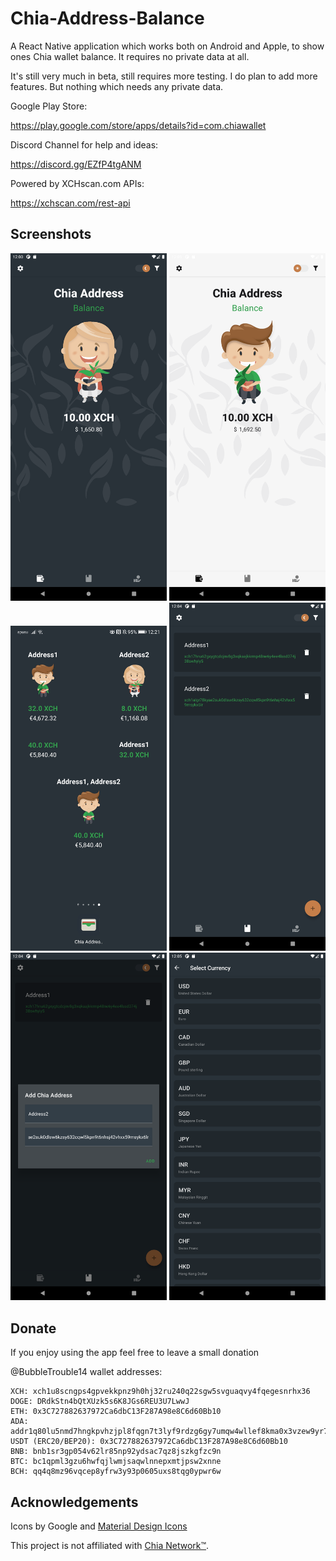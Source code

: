 # Chia-Address-Balance

A React Native application which works both on Android and Apple, to show ones Chia wallet balance. It requires no private data at all.

It's still very much in beta, still requires more testing.
I do plan to add more features. But nothing which needs any private data.

Google Play Store:

https://play.google.com/store/apps/details?id=com.chiawallet

Discord Channel for help and ideas:

https://discord.gg/EZfP4tgANM


Powered by XCHscan.com APIs:

https://xchscan.com/rest-api


## Screenshots

<p>
      <img src="./images/img1.png" width="250">
      <img src="./images/img2.png" width="250">
      <img src="./images/img3.png" width="250">
      <img src="./images/img4.png" width="250">
      <img src="./images/img5.png" width="250">
      <img src="./images/img6.png" width="250">
</p>

## Donate

If you enjoy using the app feel free to leave a small donation

@BubbleTrouble14 wallet addresses:
```
XCH: xch1u8scngps4gpvekkpnz9h0hj32ru240q22sgw5svguaqvy4fqegesnrhx36
DOGE: DRdkStn4bQtXUzk5s6K8JGs6REU3U7LwwJ
ETH: 0x3C727882637972Ca6dbC13F287A98e8C6d60Bb10
ADA: addr1q80lu5nmd7hngkpvhzjpl8fqgn7t3lyf9rdzg6gy7umqw4wllef8kma0x3vzew9yr7wjq38uhr7gj2x6y35sfaekqa2sw6xgwr
USDT (ERC20/BEP20): 0x3C727882637972Ca6dbC13F287A98e8C6d60Bb10
BNB: bnb1sr3gp054v62lr85np92ydsac7qz8jszkgfzc9n
BTC: bc1qpml3gzu6hwfqjlwmjsaqwlnnepxmtjpsw2xnne
BCH: qq4q8mz96vqcep8yfrw3y93p0605uxs8tqg0ypwr6w
```

## Acknowledgements
Icons by Google and [Material Design Icons](https://materialdesignicons.com/)

This project is not affiliated with [Chia Network™](https://www.chia.net/).
